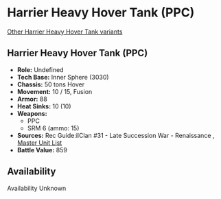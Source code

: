 # Harrier Heavy Hover Tank (PPC) 

[Other Harrier Heavy Hover Tank variants](../harrier_heavy_hover_tank.md) 

## Harrier Heavy Hover Tank (PPC) 

- **Role:** Undefined 
- **Tech Base:** Inner Sphere (3030) 
- **Chassis:** 50 tons Hover 
- **Movement:** 10 / 15, Fusion 
- **Armor:** 88 
- **Heat Sinks:** 10 (10) 
- **Weapons:** 
  - PPC 
  - SRM 6 (ammo: 15) 
- **Sources:** Rec Guide:ilClan #31 - Late Succession War - Renaissance , [Master Unit List](http://masterunitlist.info/Unit/Details/9454) 
- **Battle Value:** 859 

## Availability 

Availability Unknown 

